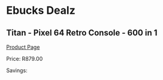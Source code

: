 
# Ebucks Dealz
## Titan - Pixel 64 Retro Console - 600 in 1
[Product Page](https://www.ebucks.com/web/shop/productSelected.do?prodId=1232344578&catId=365757697)

Price: R879.00

Savings: 


	